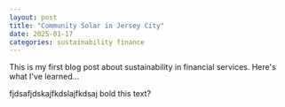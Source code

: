 ```yaml
---
layout: post
title: "Community Solar in Jersey City"
date: 2025-01-17
categories: sustainability finance
---
```

This is my first blog post about sustainability in financial services. Here's what I've learned...

fjdsafjdskajfkdslajfkdsaj
bold this text? 
